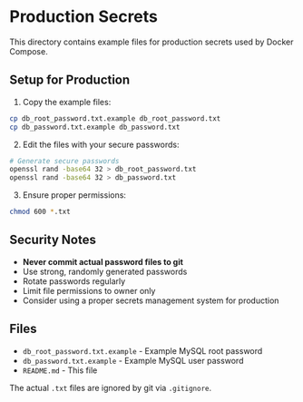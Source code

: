 # Production Secrets

This directory contains example files for production secrets used by Docker Compose.

## Setup for Production

1. Copy the example files:
```bash
cp db_root_password.txt.example db_root_password.txt
cp db_password.txt.example db_password.txt
```

2. Edit the files with your secure passwords:
```bash
# Generate secure passwords
openssl rand -base64 32 > db_root_password.txt
openssl rand -base64 32 > db_password.txt
```

3. Ensure proper permissions:
```bash
chmod 600 *.txt
```

## Security Notes

- **Never commit actual password files to git**
- Use strong, randomly generated passwords
- Rotate passwords regularly
- Limit file permissions to owner only
- Consider using a proper secrets management system for production

## Files

- `db_root_password.txt.example` - Example MySQL root password
- `db_password.txt.example` - Example MySQL user password
- `README.md` - This file

The actual `.txt` files are ignored by git via `.gitignore`.